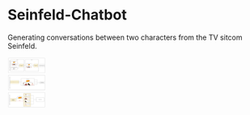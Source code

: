 # Seinfeld-Chatbot
Generating conversations between two characters from the TV sitcom Seinfeld.

<img height="100" src="https://github.com/akuz91/Seinfeld-Chatbot/blob/master/flowchart.png" />
